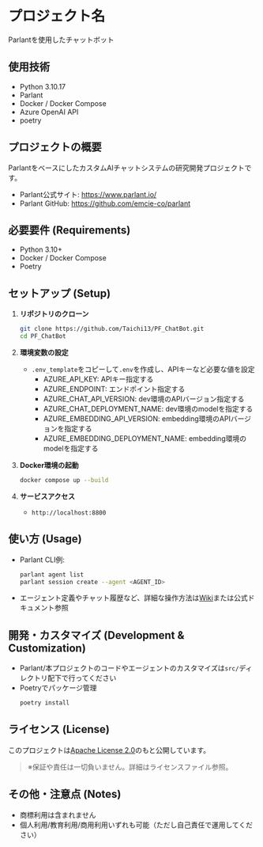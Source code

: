 # プロジェクト名
Parlantを使用したチャットボット

## 使用技術
- Python 3.10.17
- Parlant
- Docker / Docker Compose
- Azure OpenAI API
- poetry

## プロジェクトの概要
ParlantをベースにしたカスタムAIチャットシステムの研究開発プロジェクトです。
- Parlant公式サイト: https://www.parlant.io/
- Parlant GitHub: https://github.com/emcie-co/parlant


## 必要要件 (Requirements)

- Python 3.10+
- Docker / Docker Compose
- Poetry

## セットアップ (Setup)

1. **リポジトリのクローン**
    ```bash
    git clone https://github.com/Taichi13/PF_ChatBot.git
    cd PF_ChatBot
    ```

2. **環境変数の設定**
    - `.env_template`をコピーして`.env`を作成し、APIキーなど必要な値を設定
        - AZURE_API_KEY: APIキー指定する
        - AZURE_ENDPOINT: エンドポイント指定する
        - AZURE_CHAT_API_VERSION: dev環境のAPIバージョン指定する
        - AZURE_CHAT_DEPLOYMENT_NAME: dev環境のmodelを指定する
        - AZURE_EMBEDDING_API_VERSION: embedding環境のAPIバージョンを指定する
        - AZURE_EMBEDDING_DEPLOYMENT_NAME: embedding環境のmodelを指定する


3. **Docker環境の起動**
    ```bash
    docker compose up --build
    ```

4. **サービスアクセス**
    - `http://localhost:8800`

## 使い方 (Usage)

- Parlant CLI例:
    ```bash
    parlant agent list
    parlant session create --agent <AGENT_ID>
    ```
- エージェント定義やチャット履歴など、詳細な操作方法は[Wiki](./docs/)または公式ドキュメント参照

## 開発・カスタマイズ (Development & Customization)

- Parlant/本プロジェクトのコードやエージェントのカスタマイズは`src/`ディレクトリ配下で行ってください
- Poetryでパッケージ管理
    ```bash
    poetry install
    ```

## ライセンス (License)

このプロジェクトは[Apache License 2.0](./LICENSE)のもと公開しています。

> ※保証や責任は一切負いません。詳細はライセンスファイル参照。

## その他・注意点 (Notes)

- 商標利用は含まれません
- 個人利用/教育利用/商用利用いずれも可能（ただし自己責任で運用してください）